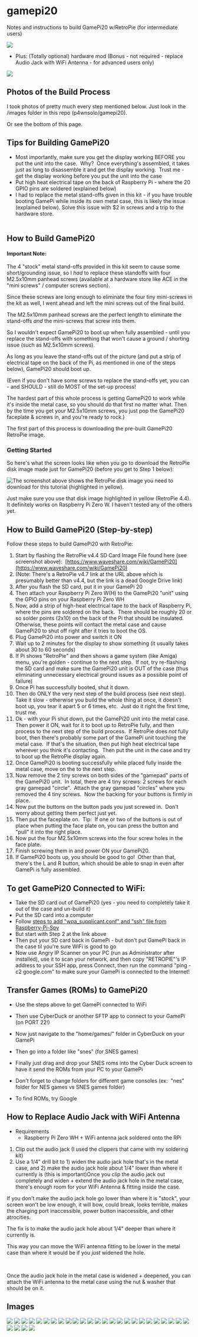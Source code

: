 # gamepi20
Notes and instructions to build GamePi20 w/RetroPie (for intermediate users)

<img src="/images/p4wnsolo-gamepi20-setup%20(15).jpg">

+ Plus:  (Totally optional) hardware mod (Bonus - not required - replace Audio Jack with WiFi Antenna - for advanced users only)
<img src="/images/p4wnsolo-gamepi20-setup%20(29).jpg">

## Photos of the Build Process
I took photos of pretty much every step mentioned below.
Just look in the /images folder in this repo (p4wnsolo/gamepi20).

Or see the bottom of this page.

## Tips for Building GamePi20
* Most importantly, make sure you get the display working BEFORE you put the unit into the case.  Why?  Once everything's assembled, it takes just as long to disassemble it and get the display working.  Trust me - get the display working before you put the unit into the case</li>
* Put high heat electrical tape on the back of Raspberry Pi - where the 20 GPIO pins are soldered (explained below)</li>
* I had to replace the metal stand-offs given in this kit - if you have trouble booting GamePi while inside its own metal case, this is likely the issue (explained below).  Solve this issue with $2 in screws and a trip to the hardware store.</li>
&nbsp;
## How to Build GamePi20
#### Important Note:  
The 4 "stock" metal stand-offs provided in this kit seem to cause some short/grounding issue, so I _had_ to replace these standoffs with four M2.5x10mm panhead screws (available at a hardware store like ACE in the "mini screws" / computer screws section).   

Since these screws are long enough to eliminate the four tiny mini-screws in the kit as well, I went ahead and left the mini screws out of the final build.   

The M2.5x10mm panhead screws are the perfect length to eliminate the stand-offs _and_ the mini-screws that screw into them.  

So I wouldn't expect GamePi20 to boot up when fully assembled - until you replace the stand-offs with something that won't cause a ground / shorting issue (such as M2.5x10mm screws).   

As long as you leave the stand-offs out of the picture (and put a strip of electrical tape on the back of the Pi, as mentioned in one of the steps below), GamePi20 should boot up.   

(Even if you don't have some screws to replace the stand-offs yet, you can - and SHOULD - still do MOST of the set-up process!  

The hardest part of this whole process is getting GamePi20 to work while it's inside the metal case, so you should do that first no matter what. Then by the time you get your M2.5x10mm screws, you just pop the GamePi20 faceplate & screws in, and you're ready to rock.)  

The first part of this process is downloading the pre-built GamePi20 RetroPie image.  

### Getting Started
So here's what the screen looks like when you go to download the RetroPie disk image made just for GamePi20 (before you get to Step 1 below): 

![The screenshot above shows the RetroPie disk image you need to download for this tutorial (highlighted in yellow).](images/p4wnsolo-gamepi20-download-retropie-image.PNG) 

Just make sure you use that disk image highlighted in yellow (RetroPie 4.4).  It definitely works on Raspberry Pi Zero W.  I haven't tested any of the others yet.

## How to Build GamePi20 (Step-by-step)
Follow these steps to build GamePi20 with RetroPie:
  
1.  Start by flashing the RetroPie v4.4 SD Card Image File found here (see screenshot above):  [https://www.waveshare.com/wiki/GamePi20](https://www.waveshare.com/wiki/GamePi20)
2.  (Note: There's a RetroPie v4.7 link at the URL above which is presumably better than v4.4, but the link is a dead Google Drive link)
3.  After you flash the SD card, put it in your GamePi 20
4.  Then attach your Raspberry Pi Zero W(H) to the GamePi20 "unit" using the GPIO pins on your Raspberry Pi Zero WH
5.  Now, add a strip of high-heat electrical tape to the back of Raspberry Pi, where the pins are soldered on the back.  There should be roughly 20 or so solder points (2x10) on the back of the Pi that should be insulated.  Otherwise, these points will contact the metal case and cause GamePi20 to shut off right after it tries to boot the OS.
6.  Plug GamePi20 into power and switch it ON
7.  Wait up to 2 minutes for the display to show something (it usually takes about 30 to 60 seconds)
8.  If Pi shows "RetroPie" and then shows a game system (like Amiga) menu, you're golden - continue to the next step.  If not, try re-flashing the SD card and make sure the GamePi20 unit is OUT of the case (thus eliminating unnecessary electrical ground issues as a possible point of failure)
9.  Once Pi has successfully booted, shut it down.
10.  Then do ONLY the very next step of the build process (see next step).  Take it slow - otherwise you build the whole thing at once, it doesn't boot up, you tear it apart 5 or 6 times, etc.  Just do it right the first time, trust me.
11.  Ok - with your Pi shut down, put the GamePi20 unit into the metal case.  Then power it ON, wait for it to boot up to RetroPie fully, and then process to the next step of the build process.  If RetroPie does _not_ fully boot, then there's probably some part of the GamePi unit touching the metal case.  If that's the situation, then put high heat electrical tape wherever you think it's contacting.  Then put the unit in the case and try to boot up the RetroPie display again.
12.  Once GamePi20 is booting successfully while placed fully inside the metal case, move on the to the next step.
13.  Now remove the 2 tiny screws on both sides of the "gamepad" parts of the GamePi20 unit.  In total, there are 4 tiny screws: 2 screws for each gray gamepad "circle".  Attach the gray gamepad "circles" where you removed the 4 tiny screws.  Now the backing for your buttons is firmly in place.
14.  Now put the buttons on the button pads you just screwed in.  Don't worry about getting them perfect just yet.
15.  Then put the faceplate on.  Tip:  If one or two of the buttons is out of place when putting the face plate on, you can press the button and "pull" it into the right place.
16.  Now put the four M2.5x10mm screws into the four screw holes in the face plate.
17.  Finish screwing them in and power ON your GamePi20.
18.  If GamePi20 boots up, you should be good to go!  Other than that, there's the L and R button, which should be able to snap in even after GamePi is fully assembled.

## To get GamePi20 Connected to WiFi:

*   Take the SD card out of GamePi20 (yes - you need to completely take it out of the case and un-build it)
*   Put the SD card into a computer
*   Follow [steps to add "wpa_supplicant.conf" and "ssh" file from Raspberry-Pi-Spy](https://www.raspberrypi-spy.co.uk/2017/04/manually-setting-up-pi-wifi-using-wpa_supplicant-conf/)
*   But start with Step 2 at the link above
*   Then put your SD card back in GamePi - but don't put GamePi back in the case til you're sure WiFi is good to go
*   Now use Angry IP Scanner on your PC (run as Administrator after installed), use it to scan your network, and then copy "RETROPIE"'s IP address to your SSH app, press Connect, then run the command "ping -c2 google.com" to make sure your GamePi is connected to the Internet!

## Transfer Games (ROMs) to GamePi20

*   Use the steps above to get GamePi connected to WiFi
*   Then use CyberDuck or another SFTP app to connect to your GamePi (on PORT 22!)
*   Now just navigate to the "home/games/" folder in CyberDuck on your GamePi
*   Then go into a folder like "snes" (for SNES games)
*   Finally just drag and drop your SNES roms into the Cyber Duck screen to have it send the ROMs from your PC to your GamePi
*   Don't forget to change folders for different game consoles (ex:  "nes" folder for NES games vs SNES games folder)

*   To find ROMs, try Google

## How to Replace Audio Jack with WiFi Antenna

*   Requirements
    *   Raspberry Pi Zero WH + WiFi antenna jack soldered onto the RPi

1.  Clip out the audio jack (I used the clippers that came with my soldering kit)
2.  Use a 1/4" drill bit to 1) widen the audio jack hole that's in the metal case, and 2) make the audio jack hole about 1/4" lower than where it currently is (this is important)Once you clip the audio jack out completely and widen + extend the audio jack hole in the metal case, there's enough room for your WiFi Antenna &amp; fitting inside the case.

If you don't make the audio jack hole go lower than where it is "stock", your screen won't be low enough, it will bow, could break, looks terrible, makes the charging port inaccessible, power button inaccessible, and other atrocities.

The fix is to make the audio jack hole about 1/4" deeper than where it currently is.

This way you can move the WiFi antenna fitting to be lower in the metal case than where it would be if you <em>just</em> widened the hole.

&nbsp;

Once the audio jack hole in the metal case is widened + deepened, you can attach the WiFi antenna to the metal case using the nut &amp; washer that should be on it.



## Images
<img src="/images/p4wnsolo-gamepi20-setup%20(1).jpg">
<img src="/images/p4wnsolo-gamepi20-setup%20(2).jpg">
<img src="/images/p4wnsolo-gamepi20-setup%20(3).jpg">
<img src="/images/p4wnsolo-gamepi20-setup%20(4).jpg">
<img src="/images/p4wnsolo-gamepi20-setup%20(5).jpg">

<img src="/images/p4wnsolo-gamepi20-setup%20(6).jpg">
<img src="/images/p4wnsolo-gamepi20-setup%20(7).jpg">
<img src="/images/p4wnsolo-gamepi20-setup%20(8).jpg">
<img src="/images/p4wnsolo-gamepi20-setup%20(9).jpg">
<img src="/images/p4wnsolo-gamepi20-setup%20(10).jpg">

<img src="/images/p4wnsolo-gamepi20-setup%20(11).jpg">
<img src="/images/p4wnsolo-gamepi20-setup%20(12).jpg">
<img src="/images/p4wnsolo-gamepi20-setup%20(13).jpg">
<img src="/images/p4wnsolo-gamepi20-setup%20(14).jpg">
<img src="/images/p4wnsolo-gamepi20-setup%20(15).jpg">

<img src="/images/p4wnsolo-gamepi20-setup%20(16).jpg">
<img src="/images/p4wnsolo-gamepi20-setup%20(17).jpg">
<img src="/images/p4wnsolo-gamepi20-setup%20(18).jpg">
<img src="/images/p4wnsolo-gamepi20-setup%20(19).jpg">
<img src="/images/p4wnsolo-gamepi20-setup%20(20).jpg">

<img src="/images/p4wnsolo-gamepi20-setup%20(21).jpg">
<img src="/images/p4wnsolo-gamepi20-setup%20(22).jpg">
<img src="/images/p4wnsolo-gamepi20-setup%20(23).jpg">
<img src="/images/p4wnsolo-gamepi20-setup%20(24).jpg">
<img src="/images/p4wnsolo-gamepi20-setup%20(25).jpg">

<img src="/images/p4wnsolo-gamepi20-setup%20(26).jpg">
<img src="/images/p4wnsolo-gamepi20-setup%20(27).jpg">
<img src="/images/p4wnsolo-gamepi20-setup%20(28).jpg">
<img src="/images/p4wnsolo-gamepi20-setup%20(29).jpg">

